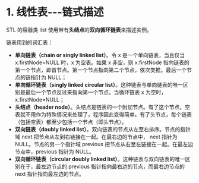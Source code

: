 # 1. 线性表---链式描述

STL 的容器类 list 使用带有**头结点**的**双向循环链表**来描述实例。

链表用到的词汇表：
- **单向链表（chain or singly linked list）**。令 x 是一个单向链表，当且仅当 x.firstNode=NULL 时，x 为空表。如果 x 非空，则 x.firstNode 指向链表的第一个节点，即首节点。第一个节点指向第二个节点，依次类推。最后一个节点的链指针为 NULL；
- **单向循环链表（singly linked circular list）**。这种链表与单向链表的唯一区别是最后一个节点反过来指向第一个节点。当循环链表 x 为空时，x.firstNode=NULL；
- **头结点（header node）**。头结点是链表的一个附加节点。有了这个节点，空表就不用作为特殊情况来处理了，程序因此变得简单。有了头节点，每个链表（包括空表）都至少包括一个节点（即头节点）。
- **双向链表（doubly linked list）**。双向链表的节点从左至右排序。节点的指针域 next 把节点从左到右链接在一起。在最右边的节点中， next 指针为 NULL。节点的另一个指针域 previous 把节点从右至左链接在一起。在最左边节点中，previous 指针为 NULL。
- **双向循环链表（circular doubly linked list）**。这种链表与双向链表的唯一区别在于，最左边节点的 previous 指针指向最右边的节点，而最右边节点的 next 指针指向最左边的节点。
